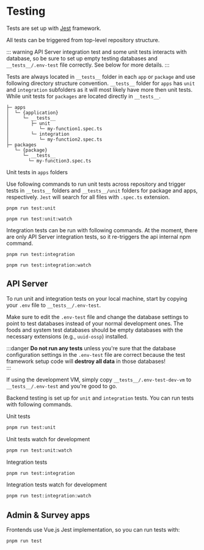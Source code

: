 # Testing

Tests are set up with [Jest](https://jestjs.io) framework.

All tests can be triggered from top-level repository structure.

::: warning
API Server integration test and some unit tests interacts with database, so be sure to set up empty testing databases and `__tests__/.env-test` file correctly. See below for more details.
:::

Tests are always located in `__tests__` folder in each `app` or `package` and use following directory structure convention. `__tests__` folder for `apps` has `unit` and `integration` subfolders as it will most likely have more then unit tests. While unit tests for `packages` are located directly in `__tests__`.

```
├─ apps
│  └─ {application}
│     └─ __tests__
│        ├─ unit
│           └─ my-function1.spec.ts
│        └─ integration
│           └─ my-function2.spec.ts
├─ packages
   └─ {package}
      └─ __tests__
        └─ my-function3.spec.ts
```

Unit tests in `apps` folders

Use following commands to run unit tests across repository and trigger tests in `__tests__` folders and `__tests__/unit` folders for package and apps, respectively. `Jest` will search for all files with `.spec.ts` extension.

```
pnpm run test:unit

pnpm run test:unit:watch
```

Integration tests can be run with following commands. At the moment, there are only API Server integration tests, so it re-triggers the api internal npm command.

```
pnpm run test:integration

pnpm run test:integration:watch
```

## API Server

To run unit and integration tests on your local machine, start by copying your `.env` file to `__tests__/.env-test`.

Make sure to edit the `.env-test` file and change the database settings to point to test databases instead of your
normal development ones. The foods and system test databases should be empty databases with the necessary 
extensions (e.g., `uuid-ossp`) installed. 

:::danger
**Do not run any tests** unless you're sure that the database configuration settings in the `.env-test` file are 
correct because the test framework setup code will **destroy all data** in those databases!    
:::

If using the development VM, simply copy `__tests__/.env-test-dev-vm` to `__tests__/.env-test` and you're good to go.

Backend testing is set up for `unit` and `integration` tests. You can run tests with following commands.

Unit tests
```sh
pnpm run test:unit
```

Unit tests watch for development
```sh
pnpm run test:unit:watch
```

Integration tests
```sh
pnpm run test:integration
```

Integration tests watch for development

```sh
pnpm run test:integration:watch
```

## Admin & Survey apps

Frontends use Vue.js Jest implementation, so you can run tests with:

```sh
pnpm run test
```
